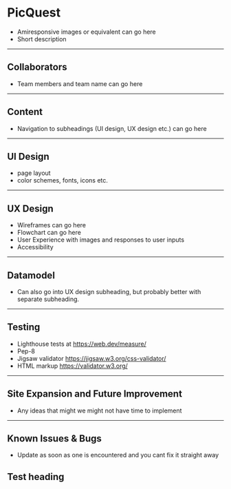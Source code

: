# PicQuest
* Amiresponsive images or equivalent can go here
* Short description
---


## Collaborators
* Team members and team name can go here
---


## Content
* Navigation to subheadings (UI design, UX design etc.) can go here
---


## UI Design
* page layout
* color schemes, fonts, icons etc.
---


## UX Design
* Wireframes can go here
* Flowchart can go here
* User Experience with images and responses to user inputs
* Accessibility
---


## Datamodel
* Can also go into UX design subheading, but probably better with separate subheading.
---


## Testing
* Lighthouse tests at https://web.dev/measure/
* Pep-8
* Jigsaw validator https://jigsaw.w3.org/css-validator/
* HTML markup https://validator.w3.org/
---


## Site Expansion and Future Improvement
* Any ideas that might we might not have time to implement
---


## Known Issues & Bugs
* Update as soon as one is encountered and you cant fix it straight away


## Test heading